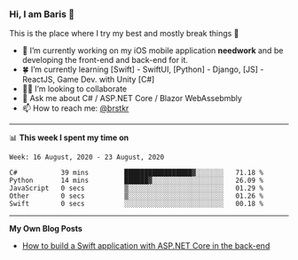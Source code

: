 ### Hi, I am Baris 👋

This is the place where I try my best and mostly break things :rofl:


- 🔭  I’m currently working on my iOS mobile application **needwork** and be developing the front-end and back-end for it.
- 🍀  I’m currently learning [Swift] - SwiftUI, [Python] - Django, [JS] - ReactJS, Game Dev.  with Unity [C#]
- ✌🏻  I’m looking to collaborate
- 💬  Ask me about C# / ASP.NET Core / Blazor WebAssebmbly
- 📫  How to reach me: [@brstkr](https://brstkr.com/contact.html)

---------

📊 **This week I spent my time on**
<!--START_SECTION:waka-->
```text
Week: 16 August, 2020 - 23 August, 2020

C#           39 mins         █████████████████▓░░░░░░░   71.18 % 
Python       14 mins         ██████▓░░░░░░░░░░░░░░░░░░   26.09 % 
JavaScript   0 secs          ▒░░░░░░░░░░░░░░░░░░░░░░░░   01.29 % 
Other        0 secs          ▒░░░░░░░░░░░░░░░░░░░░░░░░   01.26 % 
Swift        0 secs          ░░░░░░░░░░░░░░░░░░░░░░░░░   00.18 % 
```
<!--END_SECTION:waka-->

---------

**My Own Blog Posts**
 - [How to build a Swift application with ASP.NET Core in the back-end](https://medium.com/@brstkr3/how-to-connect-your-swift-application-to-an-asp-net-core-back-end-cc0ab9a4fba8)
